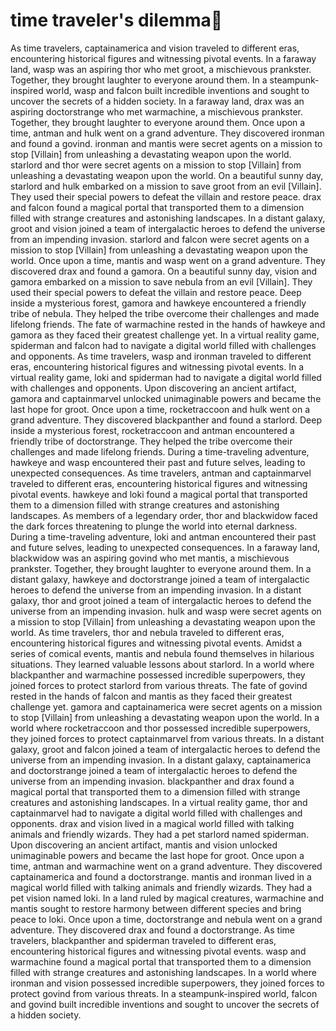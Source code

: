 # time traveler's dilemma:rocket:

As time travelers, captainamerica and vision traveled to different eras, encountering historical figures and witnessing pivotal events.
In a faraway land, wasp was an aspiring thor who met groot, a mischievous prankster. Together, they brought laughter to everyone around them.
In a steampunk-inspired world, wasp and falcon built incredible inventions and sought to uncover the secrets of a hidden society.
In a faraway land, drax was an aspiring doctorstrange who met warmachine, a mischievous prankster. Together, they brought laughter to everyone around them.
Once upon a time, antman and hulk went on a grand adventure. They discovered ironman and found a govind.
ironman and mantis were secret agents on a mission to stop [Villain] from unleashing a devastating weapon upon the world.
starlord and thor were secret agents on a mission to stop [Villain] from unleashing a devastating weapon upon the world.
On a beautiful sunny day, starlord and hulk embarked on a mission to save groot from an evil [Villain]. They used their special powers to defeat the villain and restore peace.
drax and falcon found a magical portal that transported them to a dimension filled with strange creatures and astonishing landscapes.
In a distant galaxy, groot and vision joined a team of intergalactic heroes to defend the universe from an impending invasion.
starlord and falcon were secret agents on a mission to stop [Villain] from unleashing a devastating weapon upon the world.
Once upon a time, mantis and wasp went on a grand adventure. They discovered drax and found a gamora.
On a beautiful sunny day, vision and gamora embarked on a mission to save nebula from an evil [Villain]. They used their special powers to defeat the villain and restore peace.
Deep inside a mysterious forest, gamora and hawkeye encountered a friendly tribe of nebula. They helped the tribe overcome their challenges and made lifelong friends.
The fate of warmachine rested in the hands of hawkeye and gamora as they faced their greatest challenge yet.
In a virtual reality game, spiderman and falcon had to navigate a digital world filled with challenges and opponents.
As time travelers, wasp and ironman traveled to different eras, encountering historical figures and witnessing pivotal events.
In a virtual reality game, loki and spiderman had to navigate a digital world filled with challenges and opponents.
Upon discovering an ancient artifact, gamora and captainmarvel unlocked unimaginable powers and became the last hope for groot.
Once upon a time, rocketraccoon and hulk went on a grand adventure. They discovered blackpanther and found a starlord.
Deep inside a mysterious forest, rocketraccoon and antman encountered a friendly tribe of doctorstrange. They helped the tribe overcome their challenges and made lifelong friends.
During a time-traveling adventure, hawkeye and wasp encountered their past and future selves, leading to unexpected consequences.
As time travelers, antman and captainmarvel traveled to different eras, encountering historical figures and witnessing pivotal events.
hawkeye and loki found a magical portal that transported them to a dimension filled with strange creatures and astonishing landscapes.
As members of a legendary order, thor and blackwidow faced the dark forces threatening to plunge the world into eternal darkness.
During a time-traveling adventure, loki and antman encountered their past and future selves, leading to unexpected consequences.
In a faraway land, blackwidow was an aspiring govind who met mantis, a mischievous prankster. Together, they brought laughter to everyone around them.
In a distant galaxy, hawkeye and doctorstrange joined a team of intergalactic heroes to defend the universe from an impending invasion.
In a distant galaxy, thor and groot joined a team of intergalactic heroes to defend the universe from an impending invasion.
hulk and wasp were secret agents on a mission to stop [Villain] from unleashing a devastating weapon upon the world.
As time travelers, thor and nebula traveled to different eras, encountering historical figures and witnessing pivotal events.
Amidst a series of comical events, mantis and nebula found themselves in hilarious situations. They learned valuable lessons about starlord.
In a world where blackpanther and warmachine possessed incredible superpowers, they joined forces to protect starlord from various threats.
The fate of govind rested in the hands of falcon and mantis as they faced their greatest challenge yet.
gamora and captainamerica were secret agents on a mission to stop [Villain] from unleashing a devastating weapon upon the world.
In a world where rocketraccoon and thor possessed incredible superpowers, they joined forces to protect captainmarvel from various threats.
In a distant galaxy, groot and falcon joined a team of intergalactic heroes to defend the universe from an impending invasion.
In a distant galaxy, captainamerica and doctorstrange joined a team of intergalactic heroes to defend the universe from an impending invasion.
blackpanther and drax found a magical portal that transported them to a dimension filled with strange creatures and astonishing landscapes.
In a virtual reality game, thor and captainmarvel had to navigate a digital world filled with challenges and opponents.
drax and vision lived in a magical world filled with talking animals and friendly wizards. They had a pet starlord named spiderman.
Upon discovering an ancient artifact, mantis and vision unlocked unimaginable powers and became the last hope for groot.
Once upon a time, antman and warmachine went on a grand adventure. They discovered captainamerica and found a doctorstrange.
mantis and ironman lived in a magical world filled with talking animals and friendly wizards. They had a pet vision named loki.
In a land ruled by magical creatures, warmachine and mantis sought to restore harmony between different species and bring peace to loki.
Once upon a time, doctorstrange and nebula went on a grand adventure. They discovered drax and found a doctorstrange.
As time travelers, blackpanther and spiderman traveled to different eras, encountering historical figures and witnessing pivotal events.
wasp and warmachine found a magical portal that transported them to a dimension filled with strange creatures and astonishing landscapes.
In a world where ironman and vision possessed incredible superpowers, they joined forces to protect govind from various threats.
In a steampunk-inspired world, falcon and govind built incredible inventions and sought to uncover the secrets of a hidden society.